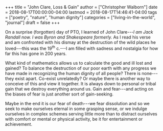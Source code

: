 +++
title = "John Clare, Loss & Gain"
author = ["Christopher Walborn"]
date = 2018-08-17T00:00:00-04:00
lastmod = 2018-08-17T14:46:41-04:00
tags = ["poetry", "nature", "human dignity"]
categories = ["living-in-the-world", "journal"]
draft = false
+++

On a surprise (forgotten) day of PTO, I learned of John Clare---_I am Jack Randall now. I was Byron and Shakespeare formerly._ As I read his verse and am confronted with his dismay at the destruction of the wild places he loved---this was the 19<sup>th</sup> c.---I am filled with sadness and nostalgia for how far this has gone in 200 years.
<!--more-->

What kind of mathematics allows us to calculate the good and ill lost and gained? To balance the destruction of our poor earth with any progress we have made in recognizing the human dignity of all people? There is none---they exist apart. Co-exist unrelatedly? Or maybe there is another way to conceive of this and view it together. It is always down to personal or tribal gain that we destroy everything around us. Gain and fear---and acting on the biases of fear is just another sort of gain-seeking.

Maybe in the end it is our fear of death---we fear dissolution and so we seek to make ourselves eternal in some grasping sense, or we indulge ourselves in complex schemes serving little more than to distract ourselves with comfort or mental or physical activity, be it for entertainment or achievement.
